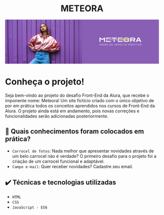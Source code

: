 <h1 align="center">METEORA</h1>
<img src="assets/Desktop/bannerCarrrocel1-1440.png">

# Conheça o projeto!

<p>Seja bem-vindo ao projeto do desafio Front-End da Alura, que recebe o imponente nome: Meteora! Um site fictício criado com o único objetivo de por em prática todos os conceitos aprendidos nos cursos de Front-End da Alura. O projeto ainda está em andamento, pois novas correções e funcionalidades serão adicionadas posteriormente.</p>


## :hammer: Quais conhecimentos foram colocados em prática?

- `Carrocel de fotos`: Nada melhor que apresentar novidades através de um belo carrocel não é verdade? O primeiro desafio para o projeto foi a criação de um carrocel funcional e adaptável.
- `Campo e-mail`: Quer receber novidades? Cadastre seu email.


## ✔️ Técnicas e tecnologias utilizadas

- ``HTML``
- ``CSS``
- ``JavaScript - ES6``
